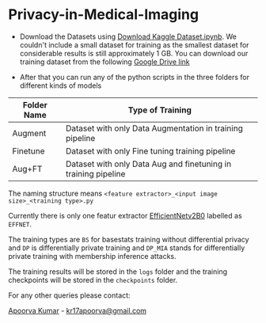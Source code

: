 # Privacy-in-Medical-Imaging

- Download the Datasets using [Download Kaggle Dataset.ipynb](https://github.com/cybr17crwlr/Privacy-in-Medical-Imaging/blob/main/datasets/Download%20Kaggle%20Dataset.ipynb). We couldn't include a small dataset for training as the smallest dataset for considerable results is still approximately 1 GB. You can download our training dataset from the following [Google Drive link](https://drive.google.com/drive/folders/198iMVj0xTOU7-FEPhuopc2wXGnKpSCW1?usp=drive_link)

- After that you can run any of the python scripts in the three folders for different kinds of models

| Folder Name | Type of Training                                              |
| ----------- | ------------------------------------------------------------- |
| Augment     | Dataset with only Data Augmentation in training pipeline      |
| Finetune    | Dataset with only Fine tuning training pipeline               |
| Aug+FT      | Dataset with only Data Aug and finetuning in training pipeline|

The naming structure means `<feature extractor>_<input image size>_<training type>.py`

Currently there is only one featur extractor [EfficientNetv2B0](https://www.tensorflow.org/api_docs/python/tf/keras/applications/efficientnet_v2/EfficientNetV2B0) labelled as `EFFNET`.

The training types are `BS` for basestats training without differential privacy and `DP` is differentially private training and `DP_MIA` stands for differentially private training with membership inference attacks.

The training results will be stored in the `logs` folder and the training checkpoints will be stored in the `checkpoints` folder.

For any other queries please contact:

[Apoorva Kumar](https://www.linkedin.com/in/kr17apoorva) - [kr17apoorva@gmail.com](mailto:kr17apoorva@gmail.com)
